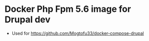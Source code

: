 # Docker Php Fpm 5.6 image for Drupal dev

* Used for https://github.com/Mogtofu33/docker-compose-drupal
